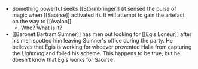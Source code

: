 - Something powerful seeks [[Stormbringer]] (it sensed the pulse of magic when [[Saoirse]] activated it).  It will attempt to gain the artefact on the way to [[Avalon]].
	- Who?  What is it?
- [[Baronet Bartram Sumner]] has men out looking for [[Egis Loneur]] after his men spotted him leaving Sumner's office during the party.  He believes that Egis is working for whoever prevented Halla from capturing the *Lightning* and foiled his scheme.  This happens to be true, but he doesn't know that Egis works for Saoirse.